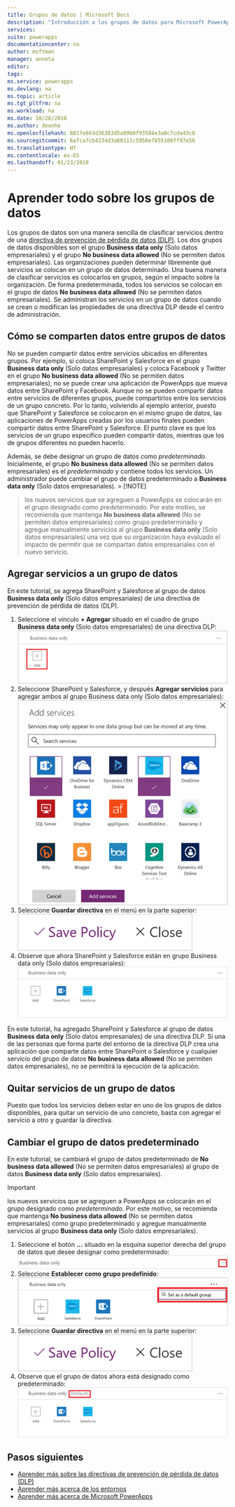 ```yaml
---
title: Grupos de datos | Microsoft Docs
description: "Introducción a los grupos de datos para Microsoft PowerApps."
services: 
suite: powerapps
documentationcenter: na
author: msftman
manager: anneta
editor: 
tags: 
ms.service: powerapps
ms.devlang: na
ms.topic: article
ms.tgt_pltfrm: na
ms.workload: na
ms.date: 10/28/2016
ms.author: deonhe
ms.openlocfilehash: 601fe663d36383d5a89b0f93584e3a8c7cda43c8
ms.sourcegitcommit: 6afca7cb4234d3a60111c5950e7855106ff97e56
ms.translationtype: HT
ms.contentlocale: es-ES
ms.lasthandoff: 01/23/2018
---
```

# <a name="learn-all-about-data-groups"></a>Aprender todo sobre los grupos de datos

Los grupos de datos son una manera sencilla de clasificar servicios dentro de una [directiva de prevención de pérdida de datos (DLP)](prevent-data-loss.md). Los dos grupos de datos disponibles son el grupo **Business data only** (Solo datos empresariales) y el grupo **No business data allowed** (No se permiten datos empresariales). Las organizaciones pueden determinar libremente qué servicios se colocan en un grupo de datos determinado. Una buena manera de clasificar servicios es colocarlos en grupos, según el impacto sobre la organización. De forma predeterminada, todos los servicios se colocan en el grupo de datos **No business data allowed** (No se permiten datos empresariales). Se administran los servicios en un grupo de datos cuando se crean o modifican las propiedades de una directiva DLP desde el centro de administración.

## <a name="how-data-is-shared-between-data-groups"></a>Cómo se comparten datos entre grupos de datos
No se pueden compartir datos entre servicios ubicados en diferentes grupos. Por ejemplo, si coloca SharePoint y Salesforce en el grupo **Business data only** (Solo datos empresariales) y coloca Facebook y Twitter en el grupo **No business data allowed** (No se permiten datos empresariales), no se puede crear una aplicación de PowerApps que mueva datos entre SharePoint y Facebook. Aunque no se pueden compartir datos entre servicios de diferentes grupos, puede compartirlos entre los servicios de un grupo concreto. Por lo tanto, volviendo al ejemplo anterior, puesto que SharePoint y Salesforce se colocaron en el mismo grupo de datos, las aplicaciones de PowerApps creadas por los usuarios finales pueden compartir datos entre SharePoint y Salesforce. El punto clave es que los servicios de un grupo específico pueden compartir datos, mientras que los de grupos diferentes no pueden hacerlo.

Además, se debe designar un grupo de datos como *predeterminado*. Inicialmente, el grupo **No business data allowed** (No se permiten datos empresariales) es el *predeterminado* y contiene todos los servicios. Un administrador puede cambiar el grupo de datos predeterminado a **Business data only** (Solo datos empresariales). > [!NOTE]
> los nuevos servicios que se agreguen a PowerApps se colocarán en el grupo designado como *predeterminado*. Por este motivo, se recomienda que mantenga **No business data allowed** (No se permiten datos empresariales) como grupo predeterminado y agregue manualmente servicios al grupo **Business data only** (Solo datos empresariales) una vez que su organización haya evaluado el impacto de permitir que se compartan datos empresariales con el nuevo servicio.

## <a name="add-services-to-a-data-group"></a>Agregar servicios a un grupo de datos
En este tutorial, se agrega SharePoint y Salesforce al grupo de datos **Business data only** (Solo datos empresariales) de una directiva de prevención de pérdida de datos (DLP).

1. Seleccione el vínculo **+ Agregar** situado en el cuadro de grupo **Business data only** (Solo datos empresariales) de una directiva DLP:    
   ![Imagen de Agregar](./media/introduction-to-data-groups/add-to-data-group-1.png)  
2. Seleccione SharePoint y Salesforce, y después **Agregar servicios** para agregar ambos al grupo Business data only (Solo datos empresariales):    
   ![Imagen de Agregar servicios](./media/introduction-to-data-groups/add-to-data-group-2.png)  
3. Seleccione **Guardar directiva** en el menú en la parte superior:  
   ![Guardar directiva](./media/introduction-to-data-groups/add-to-data-group-4.png)
4. Observe que ahora SharePoint y Salesforce están en grupo Business data only (Solo datos empresariales):  
   ![grupo de datos empresariales actualizado](./media/introduction-to-data-groups/add-to-data-group-3.png)   

En este tutorial, ha agregado SharePoint y Salesforce al grupo de datos **Business data only** (Solo datos empresariales) de una directiva DLP. Si una de las personas que forma parte del entorno de la directiva DLP crea una aplicación que comparte datos entre SharePoint o Salesforce y cualquier servicio del grupo de datos **No business data allowed** (No se permiten datos empresariales), no se permitirá la ejecución de la aplicación.

## <a name="remove-services-from-a-data-group"></a>Quitar servicios de un grupo de datos
Puesto que todos los servicios deben estar en uno de los grupos de datos disponibles, para quitar un servicio de uno concreto, basta con agregar el servicio a otro y guardar la directiva.  

## <a name="change-the-default-data-group"></a>Cambiar el grupo de datos predeterminado
En este tutorial, se cambiará el grupo de datos predeterminado de **No business data allowed** (No se permiten datos empresariales) al grupo de datos **Business data only** (Solo datos empresariales).  

> [!IMPORTANT]
> los nuevos servicios que se agreguen a PowerApps se colocarán en el grupo designado como *predeterminado*. Por este motivo, se recomienda que mantenga **No business data allowed** (No se permiten datos empresariales) como grupo predeterminado y agregue manualmente servicios al grupo **Business data only** (Solo datos empresariales).

1. Seleccione el botón **...** situado en la esquina superior derecha del grupo de datos que desee designar como predeterminado:    
   ![cambiar de grupo predeterminado](./media/introduction-to-data-groups/default-data-group-0.png)  
2. Seleccione **Establecer como grupo predefinido**:  
   ![cambiar de grupo predeterminado](./media/introduction-to-data-groups/default-data-group-1.png)   
3. Seleccione **Guardar directiva** en el menú en la parte superior:  
   ![cambiar de grupo predeterminado](./media/introduction-to-data-groups/add-to-data-group-4.png)
4. Observe que el grupo de datos ahora está designado como predeterminado:  
   ![cambiar de grupo predeterminado](./media/introduction-to-data-groups/default-data-group-2.png)   

## <a name="next-steps"></a>Pasos siguientes
* [Aprender más sobre las directivas de prevención de pérdida de datos (DLP)](prevent-data-loss.md)
* [Aprender más acerca de los entornos](environments-overview.md)
* [Aprender más acerca de Microsoft PowerApps](getting-started.md)

